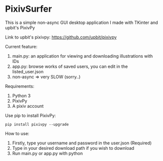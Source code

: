 # PixivSurfer

This is a simple non-async GUI desktop application I made with TKinter and upbit's PixivPy

Link to upbit's pixivpy: https://github.com/upbit/pixivpy

Current feature:
  1. main.py: an application for viewing and downloading illustrations with IDs
  2. app.py: browse works of saved users, you can edit in the listed_user.json
  3. non-async => very SLOW (sorry..)

Requirements:
  1. Python 3
  2. PixivPy
  3. A pixiv account
  
Use pip to install PixivPy: 
  ~~~
  pip install pixivpy --upgrade
  ~~~

How to use:
  1. Firstly, type your username and password in the user.json (Required)
  2. Type in your desired download path if you wish to download
  3. Run main.py or app.py with python
